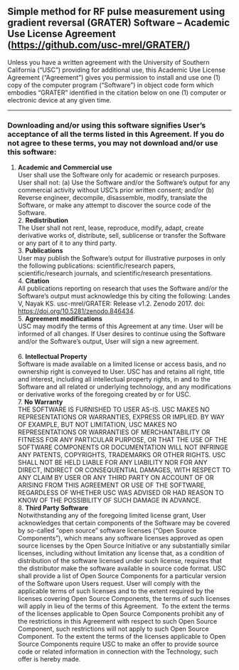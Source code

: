 
## Simple method for RF pulse measurement using gradient reversal (GRATER) Software – Academic Use License Agreement (https://github.com/usc-mrel/GRATER/)

Unless you have a written agreement with the University of Southern California (“USC”) providing for additional use, 
this Academic Use License Agreement (“Agreement”) gives you permission to install and use one (1) copy of the computer 
program (“Software”) in object code form which embodies “GRATER” identified in the citation below on one (1) computer 
or electronic device at any given time. 

--------------
### Downloading and/or using this software signifies User’s acceptance of all the terms listed in this Agreement. If you do not agree to these terms, you may not download and/or use this software: 
   

   1.  **Academic and Commercial use** <br />
       User shall use the Software only for academic or research purposes. User shall not: (a)	Use the Software and/or the Software’s output for any commercial activity without USC’s prior written consent; and/or
       (b)	Reverse engineer, decompile, disassemble, modify, translate the Software, or make any attempt to discover the source code of the Software.
       <br /> 
    2. **Redistribution** <br />
       The User shall not rent, lease, reproduce, modify, adapt, create derivative works of, distribute, sell, sublicense or transfer the Software or any part of it to any third party.  
    3. **Publications** <br />
       User may publish the Software’s output for illustrative purposes in only the following publications: scientific/research papers, scientific/research journals, and scientific/research presentations. 
       <br />
    4. **Citation** <br />
       All publications reporting on research that uses the Software and/or the Software’s output must acknowledge this by citing the following: 
       Landes V, Nayak KS. usc-mrel/GRATER: Release v1.2. Zenodo  2017. doi: https://doi.org/10.5281/zenodo.846434. 
       <br /> 
    5. **Agreement modifications** <br />
       USC may modify the terms of this Agreement at any time. User will be informed of all changes. If User desires to continue using the Software and/or the Software’s output, User will sign a new agreement. 
       <br />    
    6. **Intellectual Property**  <br />
       Software is made available on a limited license or access basis, and no ownership right is conveyed to User. USC has and retains all right, title and interest, including all intellectual property rights, in and to the Software and all related or underlying technology, and any modifications or derivative works of the foregoing created by or for USC.
       <br />
    7. **No Warranty** <br />
       THE SOFTWARE IS FURNISHED TO USER AS-IS. USC MAKES NO REPRESENTATIONS OR WARRANTIES, EXPRESS OR IMPLIED.  BY WAY OF EXAMPLE, BUT NOT LIMITATION, USC MAKES NO REPRESENTATIONS OR WARRANTIES OF MERCHANTABILITY OR FITNESS FOR ANY PARTICULAR PURPOSE, OR THAT THE USE OF THE SOFTWARE COMPONENTS OR DOCUMENTATION WILL NOT INFRINGE ANY PATENTS, COPYRIGHTS, TRADEMARKS OR OTHER RIGHTS.  USC SHALL NOT BE HELD LIABLE FOR ANY LIABILITY NOR FOR ANY DIRECT, INDIRECT OR CONSEQUENTIAL DAMAGES, WITH RESPECT TO ANY CLAIM BY USER OR ANY THIRD PARTY ON ACCOUNT OF OR ARISING FROM THIS AGREEMENT OR USE OF THE SOFTWARE, REGARDLESS OF WHETHER USC WAS ADVISED OR HAD REASON TO KNOW OF THE POSSIBILITY OF SUCH DAMAGE IN ADVANCE.
       <br />
    8. **Third Party Software** <br />
       Notwithstanding any of the foregoing limited license grant, User acknowledges that certain components of the Software may be covered by so-called “open source” software licenses (“Open Source Components”), which means any software licenses approved as open source licenses by the Open Source Initiative or any substantially similar licenses, including without limitation any license that, as a condition of distribution of the software licensed under such license, requires that the distributor make the software available in source code format. USC shall provide a list of Open Source Components for a particular version of the Software upon Users request. User will comply with the applicable terms of such licenses and to the extent required by the licenses covering Open Source Components, the terms of such licenses will apply in lieu of the terms of this Agreement.  To the extent the terms of the licenses applicable to Open Source Components prohibit any of the restrictions in this Agreement with respect to such Open Source Component, such restrictions will not apply to such Open Source Component.  To the extent the terms of the licenses applicable to Open Source Components require USC to make an offer to provide source code or related information in connection with the Technology, such offer is hereby made. 
       <br />
 
 



